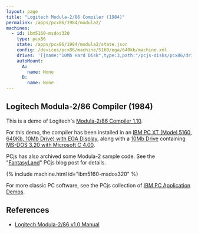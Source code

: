 ```yaml
---
layout: page
title: "Logitech Modula-2/86 Compiler (1984)"
permalink: /apps/pcx86/1984/modula2/
machines:
  - id: ibm5160-msdos320
    type: pcx86
    state: /apps/pcx86/1984/modula2/state.json
    config: /devices/pcx86/machine/5160/ega/640kb/machine.xml
    drives: '[{name:"10Mb Hard Disk",type:3,path:"/pcjs-disks/pcx86/drives/10mb/MSDOS320-C400.json"}]'
    autoMount:
      A:
        name: None
      B:
        name: None
---
```


Logitech Modula-2/86 Compiler (1984)
------------------------------------

This is a demo of Logitech's [Modula-2/86 Compiler 1.10](/disks/pcx86/tools/logitech/modula2/1.10/).

For this demo, the compiler has been installed in an
[IBM PC XT (Model 5160, 640Kb, 10Mb Drive) with EGA Display](/devices/pcx86/machine/5160/ega/640kb/),
along with a [10Mb Drive](/disks/pcx86/drives/10mb/) containing
[MS-DOS 3.20 with Microsoft C 4.00](/disks/pcx86/drives/10mb/msdos320-c400-xt3.xml).

PCjs has also archived some Modula-2 sample code.  See the "[FantasyLand](/blog/2017/07/03/)" PCjs blog post
for details.

{% include machine.html id="ibm5160-msdos320" %}

For more classic PC software, see the PCjs collection of [IBM PC Application Demos](/apps/pcx86/).

References
----------

* [Logitech Modula-2/86 v1.0 Manual](http://bitsavers.informatik.uni-stuttgart.de/pdf/logitech/modula-2/Logitech_Modula-2_86_1.0_Feb84.pdf)
